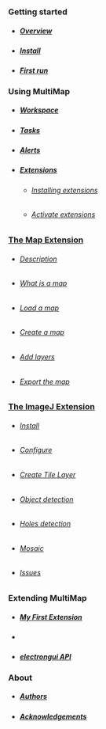 ### Getting started

- ##### [Overview](pages/overview.md)

- ##### [Install](pages/install.md)

- ##### [First run](pages/first.md)

### Using MultiMap

- ##### [Workspace](pages/workspace.md)

- ##### [Tasks](pages/tasks.md)

- ##### [Alerts](pages/alerts.md)

- ##### [Extensions](pages/extensions.md)
  - ###### [Installing extensions](pages/extensions.md#installing-extensions)
  - ###### [Activate extensions](pages/extensions.md#activate-extensions)

### [The Map Extension](pages/mapextension.md)
  - ###### [Description](pages/mapextension.md#description)
  - ###### [What is a map](pages/mapextension.md#what-is-a-map)
  - ###### [Load a map](pages/mapextension.md#load-a-map)
  - ###### [Create a map](pages/mapextension.md#create-a-map)
  - ###### [Add layers](pages/mapextension.md#add-layers)
  - ###### [Export the map](pages/mapextension.md#export-the-map)

### [The ImageJ Extension](pages/ImageJExtension.md)
  - ###### [Install](pages/ImageJExtension.md#install)
  - ###### [Configure](pages/ImageJExtension.md#configure)
  - ###### [Create Tile Layer](pages/ImageJExtension.md#create-tile-layer)
  - ###### [Object detection](pages/ImageJExtension.md#object-detection)
  - ###### [Holes detection](pages/ImageJExtension.md#holes-detection)
  - ###### [Mosaic](pages/ImageJExtension.md#mosaic)
  - ###### [Issues](pages/ImageJExtension.md#issues)

### Extending MultiMap

- ##### [My First Extension](pages/myfirstextension.md)
- ##### [](pages/secondexample.md)
- ##### [electrongui API](https://gherardovarando.github.io/electrongui/API.html)



### About
- ##### [Authors](pages/authors.md)
- ##### [Acknowledgements](pages/acknowledgements.md)
